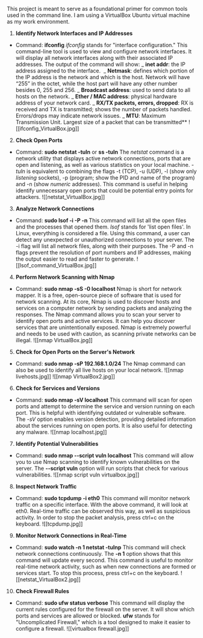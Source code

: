 This project is meant to serve as a foundational primer for common tools used in the command line. I am using a VirtualBox Ubuntu virtual machine as my work environment.

1. **Identify Network Interfaces and IP Addresses**

- Command: **ifconfig**
  _ifconfig_ stands for "interface configuration." This command-line tool is used to view and configure network interfaces. It will display all network interfaces along with their associated IP addresses. The output of the command will show:
  _ **inet addr**: the IP address assigned to the interface. 
  _ **Netmask**: defines which portion of the IP address is the network and which is the host. Network will have “255” in the octet, while the host part will have any other number besides 0, 255 and 256.
  _ **Broadcast address**: used to send data to all hosts on the network.
  _ **Ether / MAC address**: physical hardware address of your network card.
  _ **RX/TX packets, errors, dropped**: RX is received and TX is transmitted; shows the number of packets handled. Errors/drops may indicate network issues.
  _ **MTU**: Maximum Transmission Unit. Largest size of a packet that can be transmitted\*\*
  ![[ifconfig_VirtualBox.jpg]]

2. **Check Open Ports**

- Command: **sudo netstat -tuln** or **ss -tuln**
  The _netstat_ command is a network utility that displays active network connections, ports that are open and listening, as well as various statistics on your local machine. _-tuln_ is equivalent to combining the flags -t (TCP), -u (UDP), -l (show only _listening_ sockets), -p (program; show the PID and name of the program) and -n (show _numeric_ addresses). This command is useful in helping identify unnecessary open ports that could be potential entry points for attackers.
  ![[netstat_VirtualBox.jpg]]

3. **Analyze Network Connections**

- Command: **sudo lsof -i -P -n**
  This command will list all the open files and the processes that opened them. _lsof_ stands for 'list open files'. In Linux, everything is considered a file. Using this command, a user can detect any unexpected or unauthorized connections to your server. The -i flag will list all network files, along with their purposes. The -P and -n flags prevent the resolution of port numbers and IP addresses, making the output easier to read and faster to generate.
  ![[lsof_command_VirtualBox.jpg]]

4. **Perform Network Scanning with Nmap**

- Command: **sudo nmap -sS -0 localhost**
  Nmap is short for network mapper. It is a free, open-source piece of software that is used for network scanning. At its core, Nmap is used to discover hosts and services on a computer network by sending packets and analyzing the responses. The Nmap command allows you to scan your server to identify open ports and active services. It can help you discover services that are unintentionally exposed. Nmap is extremely powerful and needs to be used with caution, as scanning private networks can be illegal.
  ![[nmap VirtualBox.jpg]]

5. **Check for Open Ports on the Server's Network**

- Command: **sudo nmap -sP 192.168.1.0/24**
  The Nmap command can also be used to identify all live hosts on your local network.
  ![[nmap livehosts.jpg]]
  ![[nmap VirtualBox2.jpg]]

6. **Check for Services and Versions**

- Command: **sudo nmap -sV localhost**
  This command will scan for open ports and attempt to determine the service and version running on each port. This is helpful with identifying outdated or vulnerable software. The _-sV_ option enables version detection, providing detailed information about the services running on open ports. It is also useful for detecting any malware.
  ![[nmap localhost.jpg]]

7. **Identify Potential Vulnerabilities**

- Command: **sudo nmap --script vuln localhost**
  This command will allow you to use Nmap scanning to identify known vulnerabilities on the server. The **--script vuln** option will run scripts that check for various vulnerabilities.
  ![[nmap script vuln virtualbox.jpg]]

8. **Inspect Network Traffic**

- Command: **sudo tcpdump -i eth0**
  This command will monitor network traffic on a specific interface. With the above command, it will look at eth0. Real-time traffic can be observed this way, as well as suspicious activity. In order to stop the packet analysis, press ctrl+c on the keyboard.
  ![[tcpdump.jpg]]

9. **Monitor Network Connections in Real-Time**

- Command: **sudo watch -n 1 netstat -tulnp**
  This command will check network connections continuously. The **-n 1** option shows that this command will update every second. This command is useful to monitor real-time network activity, such as when new connections are formed or services start. To stop this process, press ctrl+c on the keyboard.
  ![[netstat_VirtualBox2.jpg]]

10. **Check Firewall Rules**

- Command: **sudo ufw status verbose**
  This command will display the current rules configured for the firewall on the server. It will show which ports and services are allowed or blocked. **ufw** stands for "Uncomplicated Firewall," which is a tool designed to make it easier to configure a firewall.
  ![[virtualbox firewall.jpg]]

